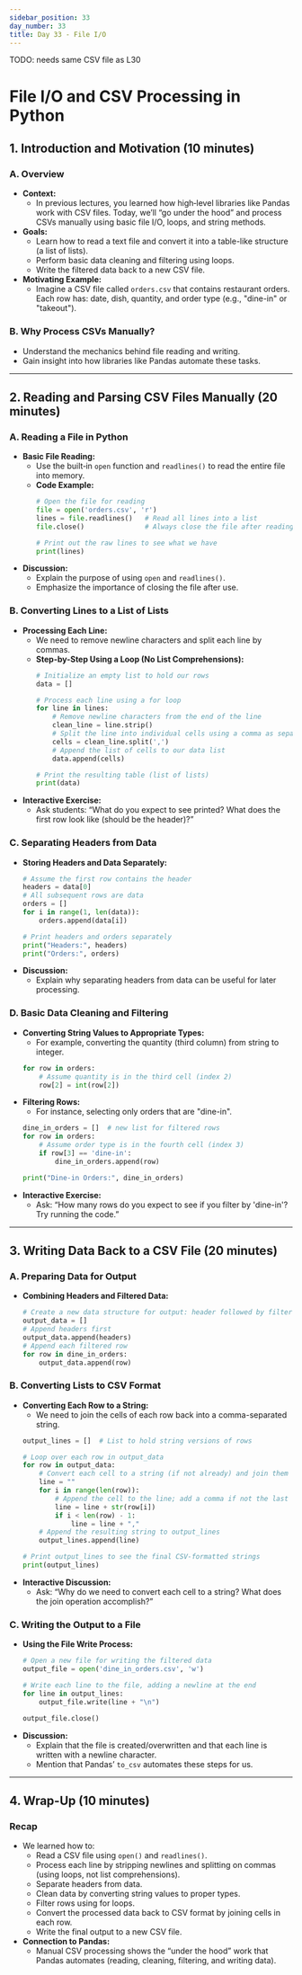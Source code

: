 ```yaml
---
sidebar_position: 33
day_number: 33
title: Day 33 - File I/O
---
```


TODO: needs same CSV file as L30

# File I/O and CSV Processing in Python

## 1. Introduction and Motivation (10 minutes)

### A. Overview
- **Context:**  
  - In previous lectures, you learned how high‑level libraries like Pandas work with CSV files. Today, we’ll “go under the hood” and process CSVs manually using basic file I/O, loops, and string methods.
- **Goals:**
  - Learn how to read a text file and convert it into a table-like structure (a list of lists).
  - Perform basic data cleaning and filtering using loops.
  - Write the filtered data back to a new CSV file.
- **Motivating Example:**  
  - Imagine a CSV file called `orders.csv` that contains restaurant orders. Each row has: date, dish, quantity, and order type (e.g., "dine-in" or "takeout").

### B. Why Process CSVs Manually?
- Understand the mechanics behind file reading and writing.
- Gain insight into how libraries like Pandas automate these tasks.

---

## 2. Reading and Parsing CSV Files Manually (20 minutes)

### A. Reading a File in Python
- **Basic File Reading:**
  - Use the built‑in `open` function and `readlines()` to read the entire file into memory.
  - **Code Example:**
    ```python
    # Open the file for reading
    file = open('orders.csv', 'r')
    lines = file.readlines()   # Read all lines into a list
    file.close()               # Always close the file after reading

    # Print out the raw lines to see what we have
    print(lines)
    ```
- **Discussion:**
  - Explain the purpose of using `open` and `readlines()`.
  - Emphasize the importance of closing the file after use.

### B. Converting Lines to a List of Lists
- **Processing Each Line:**  
  - We need to remove newline characters and split each line by commas.
  - **Step-by-Step Using a Loop (No List Comprehensions):**
    ```python
    # Initialize an empty list to hold our rows
    data = []

    # Process each line using a for loop
    for line in lines:
        # Remove newline characters from the end of the line
        clean_line = line.strip()
        # Split the line into individual cells using a comma as separator
        cells = clean_line.split(',')
        # Append the list of cells to our data list
        data.append(cells)

    # Print the resulting table (list of lists)
    print(data)
    ```
- **Interactive Exercise:**
  - Ask students: “What do you expect to see printed? What does the first row look like (should be the header)?”

### C. Separating Headers from Data
- **Storing Headers and Data Separately:**
  ```python
  # Assume the first row contains the header
  headers = data[0]
  # All subsequent rows are data
  orders = []
  for i in range(1, len(data)):
      orders.append(data[i])
  
  # Print headers and orders separately
  print("Headers:", headers)
  print("Orders:", orders)
  ```
- **Discussion:**
  - Explain why separating headers from data can be useful for later processing.

### D. Basic Data Cleaning and Filtering
- **Converting String Values to Appropriate Types:**
  - For example, converting the quantity (third column) from string to integer.
  ```python
  for row in orders:
      # Assume quantity is in the third cell (index 2)
      row[2] = int(row[2])
  ```
- **Filtering Rows:**
  - For instance, selecting only orders that are "dine-in".
  ```python
  dine_in_orders = []  # new list for filtered rows
  for row in orders:
      # Assume order type is in the fourth cell (index 3)
      if row[3] == 'dine-in':
          dine_in_orders.append(row)
  
  print("Dine-in Orders:", dine_in_orders)
  ```
- **Interactive Exercise:**
  - Ask: “How many rows do you expect to see if you filter by 'dine-in'? Try running the code.”

---

## 3. Writing Data Back to a CSV File (20 minutes)

### A. Preparing Data for Output
- **Combining Headers and Filtered Data:**
  ```python
  # Create a new data structure for output: header followed by filtered rows.
  output_data = []
  # Append headers first
  output_data.append(headers)
  # Append each filtered row
  for row in dine_in_orders:
      output_data.append(row)
  ```

### B. Converting Lists to CSV Format
- **Converting Each Row to a String:**
  - We need to join the cells of each row back into a comma-separated string.
  ```python
  output_lines = []  # List to hold string versions of rows

  # Loop over each row in output_data
  for row in output_data:
      # Convert each cell to a string (if not already) and join them with commas
      line = ""
      for i in range(len(row)):
          # Append the cell to the line; add a comma if not the last cell
          line = line + str(row[i])
          if i < len(row) - 1:
              line = line + ","
      # Append the resulting string to output_lines
      output_lines.append(line)
  
  # Print output_lines to see the final CSV-formatted strings
  print(output_lines)
  ```
- **Interactive Discussion:**
  - Ask: “Why do we need to convert each cell to a string? What does the join operation accomplish?”

### C. Writing the Output to a File
- **Using the File Write Process:**
  ```python
  # Open a new file for writing the filtered data
  output_file = open('dine_in_orders.csv', 'w')
  
  # Write each line to the file, adding a newline at the end
  for line in output_lines:
      output_file.write(line + "\n")
  
  output_file.close()
  ```
- **Discussion:**
  - Explain that the file is created/overwritten and that each line is written with a newline character.
  - Mention that Pandas’ `to_csv` automates these steps for us.

---

## 4. Wrap-Up  (10 minutes)

### Recap
- We learned how to:
  - Read a CSV file using `open()` and `readlines()`.
  - Process each line by stripping newlines and splitting on commas (using loops, not list comprehensions).
  - Separate headers from data.
  - Clean data by converting string values to proper types.
  - Filter rows using for loops.
  - Convert the processed data back to CSV format by joining cells in each row.
  - Write the final output to a new CSV file.
- **Connection to Pandas:**
  - Manual CSV processing shows the “under the hood” work that Pandas automates (reading, cleaning, filtering, and writing data).
